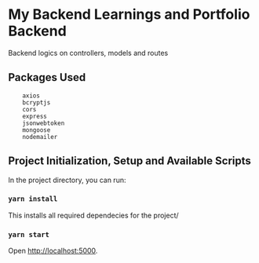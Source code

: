 # My Backend Learnings and Portfolio Backend

Backend logics on controllers, models and routes

## Packages Used

```
    axios
    bcryptjs
    cors
    express
    jsonwebtoken
    mongoose
    nodemailer
```

## Project Initialization, Setup and Available Scripts

In the project directory, you can run:

### `yarn install`

This installs all required dependecies for the project/

### `yarn start`

Open [http://localhost:5000](http://localhost:5000).
